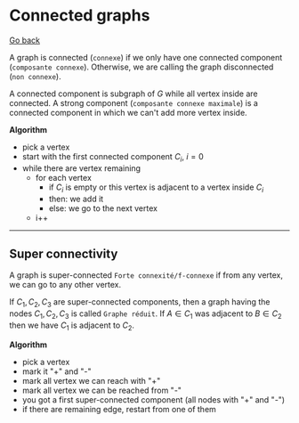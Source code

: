 # Connected graphs

[Go back](..#advanced-terminology)

A graph is connected (`connexe`) if we only have
one connected component (`composante connexe`). Otherwise,
we are calling the graph disconnected (`non connexe`).

A connected component is subgraph of $G$ while all
vertex inside are connected. A strong component
(`composante connexe maximale`) is a connected component
in which we can't add more vertex inside.

**Algorithm**

* pick a vertex
* start with the first connected component $C_i$, $i=0$
* while there are vertex remaining
  * for each vertex
    * if $C_i$ is empty or this vertex is adjacent to a vertex
      inside $C_i$
    * then: we add it
    * else: we go to the next vertex
  * i++

<hr class="sl">

## Super connectivity

A graph is super-connected ``Forte connexité/f-connexe``
if from any vertex, we can go to any other vertex.

If $C_1, C_2, C_3$ are super-connected components, then
a graph having the nodes $C_1, C_2, C_3$
is called ``Graphe réduit``. If $A \in C_1$ was adjacent
to $B \in C_2$ then we have $C_1$ is adjacent to $C_2$.

**Algorithm**

* pick a vertex
* mark it "+" and "-"
* mark all vertex we can reach with "+"
* mark all vertex we can be reached from "-"
* you got a first super-connected component (all nodes with "+" and "-")
* if there are remaining edge, restart from one of them
